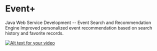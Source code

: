 # Event+
Java Web Service Development -- Event Search and Recommendation Engine
Improved personalized event recommendation based on search history and favorite records.

[![Alt text for your video](https://github.com/xinqicoding/Event-plus/blob/master/Titan.jpg)](https://www.youtube.com/watch?v=g49AAWAdKV8)
